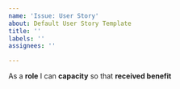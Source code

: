 ```yaml
---
name: 'Issue: User Story'
about: Default User Story Template
title: ''
labels: ''
assignees: ''

---
```


As a **role**  I can **capacity** so that **received benefit**
